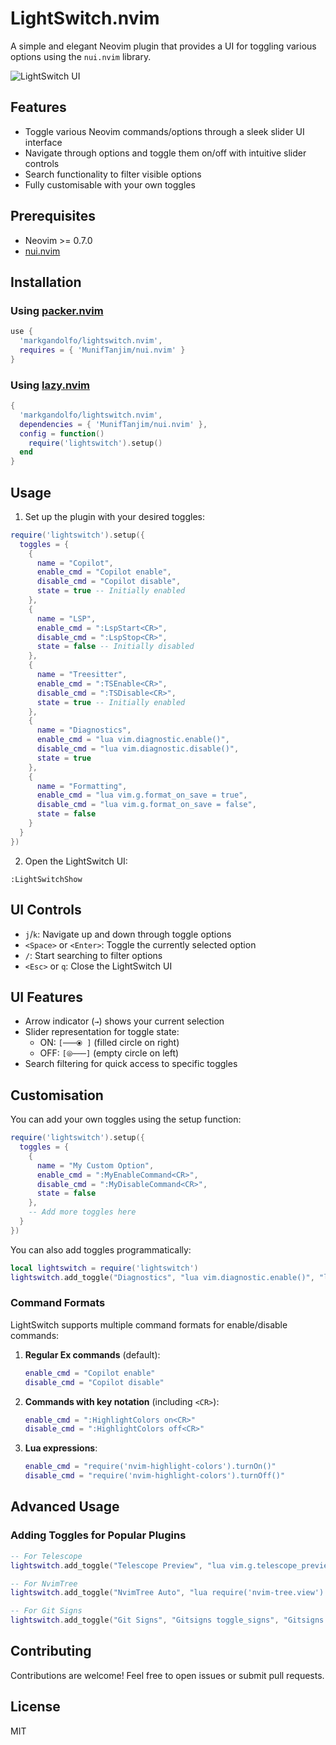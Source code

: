# LightSwitch.nvim

A simple and elegant Neovim plugin that provides a UI for toggling various options using the `nui.nvim` library.

![LightSwitch UI](https://example.com/lightswitch-screenshot.png)

## Features

- Toggle various Neovim commands/options through a sleek slider UI interface
- Navigate through options and toggle them on/off with intuitive slider controls
- Search functionality to filter visible options
- Fully customisable with your own toggles

## Prerequisites

- Neovim >= 0.7.0
- [nui.nvim](https://github.com/MunifTanjim/nui.nvim)

## Installation

### Using [packer.nvim](https://github.com/wbthomason/packer.nvim)

```lua
use {
  'markgandolfo/lightswitch.nvim',
  requires = { 'MunifTanjim/nui.nvim' }
}
```

### Using [lazy.nvim](https://github.com/folke/lazy.nvim)

```lua
{
  'markgandolfo/lightswitch.nvim',
  dependencies = { 'MunifTanjim/nui.nvim' },
  config = function()
    require('lightswitch').setup()
  end
}
```

## Usage

1. Set up the plugin with your desired toggles:

```lua
require('lightswitch').setup({
  toggles = {
    {
      name = "Copilot",
      enable_cmd = "Copilot enable",
      disable_cmd = "Copilot disable",
      state = true -- Initially enabled
    },
    {
      name = "LSP",
      enable_cmd = ":LspStart<CR>",
      disable_cmd = ":LspStop<CR>",
      state = false -- Initially disabled
    },
    {
      name = "Treesitter",
      enable_cmd = ":TSEnable<CR>",
      disable_cmd = ":TSDisable<CR>",
      state = true -- Initially enabled
    },
    {
      name = "Diagnostics",
      enable_cmd = "lua vim.diagnostic.enable()",
      disable_cmd = "lua vim.diagnostic.disable()",
      state = true
    },
    {
      name = "Formatting",
      enable_cmd = "lua vim.g.format_on_save = true",
      disable_cmd = "lua vim.g.format_on_save = false",
      state = false
    }
  }
})
```


2. Open the LightSwitch UI:

```
:LightSwitchShow
```

## UI Controls

- `j`/`k`: Navigate up and down through toggle options
- `<Space>` or `<Enter>`: Toggle the currently selected option
- `/`: Start searching to filter options
- `<Esc>` or `q`: Close the LightSwitch UI

## UI Features

- Arrow indicator (`→`) shows your current selection
- Slider representation for toggle state:
  - ON: `[───⦿ ]` (filled circle on right)
  - OFF: `[⦾───]` (empty circle on left)
- Search filtering for quick access to specific toggles

## Customisation

You can add your own toggles using the setup function:

```lua
require('lightswitch').setup({
  toggles = {
    {
      name = "My Custom Option",
      enable_cmd = ":MyEnableCommand<CR>",
      disable_cmd = ":MyDisableCommand<CR>",
      state = false
    },
    -- Add more toggles here
  }
})
```

You can also add toggles programmatically:

```lua
local lightswitch = require('lightswitch')
lightswitch.add_toggle("Diagnostics", "lua vim.diagnostic.enable()", "lua vim.diagnostic.disable()", true)
```

### Command Formats

LightSwitch supports multiple command formats for enable/disable commands:

1. **Regular Ex commands** (default):
   ```lua
   enable_cmd = "Copilot enable"
   disable_cmd = "Copilot disable"
   ```

2. **Commands with key notation** (including `<CR>`):
   ```lua
   enable_cmd = ":HighlightColors on<CR>"
   disable_cmd = ":HighlightColors off<CR>"
   ```

3. **Lua expressions**:
   ```lua
   enable_cmd = "require('nvim-highlight-colors').turnOn()"
   disable_cmd = "require('nvim-highlight-colors').turnOff()"
   ```

## Advanced Usage

### Adding Toggles for Popular Plugins

```lua
-- For Telescope
lightswitch.add_toggle("Telescope Preview", "lua vim.g.telescope_preview = true", "lua vim.g.telescope_preview = false", true)

-- For NvimTree
lightswitch.add_toggle("NvimTree Auto", "lua require('nvim-tree.view').View.float.enable()", "lua require('nvim-tree.view').View.float.disable()", false)

-- For Git Signs
lightswitch.add_toggle("Git Signs", "Gitsigns toggle_signs", "Gitsigns toggle_signs", true)
```

## Contributing

Contributions are welcome! Feel free to open issues or submit pull requests.

## License

MIT
